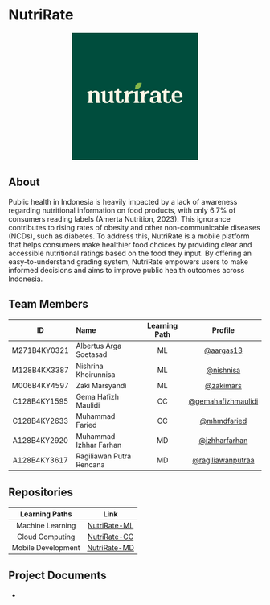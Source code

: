 # NutriRate
<div align="center">
<img src="https://github.com/NutriRate-Bangkit/.github/blob/main/NutriRate.png?raw=true" width="50%" height="50%" >
</div>

## About
Public health in Indonesia is heavily impacted by a lack of awareness regarding nutritional information on food products, with only 6.7% of consumers reading labels (Amerta Nutrition, 2023). This ignorance contributes to rising rates of obesity and other non-communicable diseases (NCDs), such as diabetes. To address this, NutriRate is a mobile platform that helps consumers make healthier food choices by providing clear and accessible nutritional ratings based on the food they input. By offering an easy-to-understand grading system, NutriRate empowers users to make informed decisions and aims to improve public health outcomes across Indonesia.

## Team Members
| ID | Name | Learning Path | Profile |
| :---: | :--- | :---: | :---: |
| M271B4KY0321 | Albertus Arga Soetasad | ML | [@aargas13](https://github.com/aargas13) |       
| M128B4KX3387 | Nishrina Khoirunnisa | ML | [@nishnisa](https://github.com/nishnisa) |
| M006B4KY4597 | Zaki Marsyandi | ML | [@zakimars](https://github.com/zakimars) |
| C128B4KY1595 | Gema Hafizh Maulidi | CC | [@gemahafizhmaulidi](https://github.com/gemahafizhmaulidi) |
| C128B4KY2633 | Muhammad Faried | CC | [@mhmdfaried](https://github.com/mhmdfaried) |   
| A128B4KY2920 | Muhammad Izhhar Farhan | MD | [@izhharfarhan](https://github.com/izhharfarhan) |
| A128B4KY3617 | Ragiliawan Putra Rencana | MD | [@ragiliawanputraa](https://github.com/ragiliawanputraa) |

## Repositories
| Learning Paths | Link |
| :---: | :---: |
| Machine Learning | [NutriRate-ML](https://github.com/NutriRate-Bangkit/nutrirate-machine-learning) |
| Cloud Computing | [NutriRate-CC](https://github.com/NutriRate-Bangkit/nutrirate-cloud-computing) |
| Mobile Development | [NutriRate-MD](https://github.com/NutriRate-Bangkit/NutriRate-MobileDevelopment) |
## Project Documents
-
